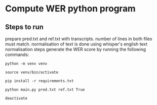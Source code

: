 
# Compute WER python program

## Steps to run

prepare pred.txt and ref.txt with transcripts.
number of lines in both files must match.
normalisation of text is done using whisper's english text normalisation steps
generate the WER score by running the following commands:

```python -m venv venv```

```source venv/bin/activate```

```pip install -r requirements.txt```

```python main.py pred.txt ref.txt True```

```deactivate```
